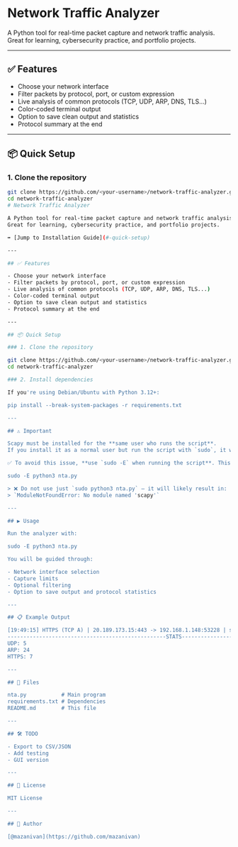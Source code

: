 # Network Traffic Analyzer

A Python tool for real-time packet capture and network traffic analysis.  
Great for learning, cybersecurity practice, and portfolio projects.

---

## ✅ Features

- Choose your network interface
- Filter packets by protocol, port, or custom expression
- Live analysis of common protocols (TCP, UDP, ARP, DNS, TLS...)
- Color-coded terminal output
- Option to save clean output and statistics
- Protocol summary at the end

---

## 📦 Quick Setup

### 1. Clone the repository

```bash
git clone https://github.com/<your-username>/network-traffic-analyzer.git
cd network-traffic-analyzer
# Network Traffic Analyzer

A Python tool for real-time packet capture and network traffic analysis.  
Great for learning, cybersecurity practice, and portfolio projects.

➡️ [Jump to Installation Guide](#-quick-setup)

---

## ✅ Features

- Choose your network interface
- Filter packets by protocol, port, or custom expression
- Live analysis of common protocols (TCP, UDP, ARP, DNS, TLS...)
- Color-coded terminal output
- Option to save clean output and statistics
- Protocol summary at the end

---

## 📦 Quick Setup

### 1. Clone the repository

git clone https://github.com/<your-username>/network-traffic-analyzer.git  
cd network-traffic-analyzer

### 2. Install dependencies

If you're using Debian/Ubuntu with Python 3.12+:

pip install --break-system-packages -r requirements.txt

---

## ⚠️ Important

Scapy must be installed for the **same user who runs the script**.  
If you install it as a normal user but run the script with `sudo`, it won’t work.

✅ To avoid this issue, **use `sudo -E` when running the script**. This preserves your environment and Python packages:

sudo -E python3 nta.py

> ❌ Do not use just `sudo python3 nta.py` – it will likely result in:  
> `ModuleNotFoundError: No module named 'scapy'`

---

## ▶️ Usage

Run the analyzer with:

sudo -E python3 nta.py

You will be guided through:

- Network interface selection  
- Capture limits  
- Optional filtering  
- Option to save output and protocol statistics

---

## 📋 Example Output

[19:49:15] HTTPS (TCP A) | 20.189.173.15:443 -> 192.168.1.148:53228 | size: 66 bytes  
--------------------------------------------------STATS--------------------------------------------------  
UDP: 5  
ARP: 24  
HTTPS: 7

---

## 📁 Files

nta.py           # Main program  
requirements.txt # Dependencies  
README.md        # This file

---

## 🛠️ TODO

- Export to CSV/JSON  
- Add testing  
- GUI version

---

## 📄 License

MIT License

---

## 👤 Author

[@mazanivan](https://github.com/mazanivan)
